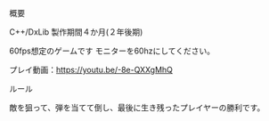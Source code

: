 概要

C++/DxLib 製作期間４か月(２年後期)

60fps想定のゲームです
モニターを60hzにしてください。

プレイ動画：https://youtu.be/-8e-QXXgMhQ

ルール

敵を狙って、弾を当てて倒し、最後に生き残ったプレイヤーの勝利です。

